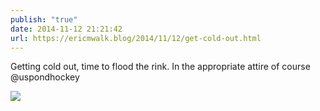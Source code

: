 ```yaml
---
publish: "true"
date: 2014-11-12 21:21:42
url: https://ericmwalk.blog/2014/11/12/get-cold-out.html
---
```


Getting cold out, time to flood the rink. In the appropriate attire of course @uspondhockey

![](https://ericmwalk.blog/uploads/2022/a9bfc1101d.jpg)